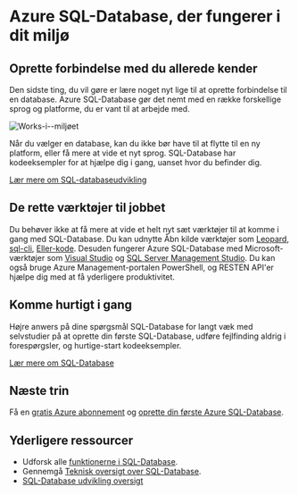 <properties
   pageTitle="Azure SQL-Database, der fungerer i dit miljø"
   description="Få mere at vide, hvordan SQL-Database hjælper, sikrer og beskytter"
   keywords=""
   services="sql-database"
   documentationCenter=""
   authors="CarlRabeler"
   manager="jhubbard"
   editor=""/>

<tags
   ms.service="sql-database"
   ms.devlang="NA"
   ms.topic="article"
   ms.tgt_pltfrm="NA"
   ms.workload="data-management"
   ms.date="10/13/2016"
   ms.author="carlrab"/>

# <a name="azure-sql-database-works-in-your-environment"></a>Azure SQL-Database, der fungerer i dit miljø

## <a name="connect-with-what-you-already-know"></a>Oprette forbindelse med du allerede kender

Den sidste ting, du vil gøre er lære noget nyt lige til at oprette forbindelse til en database. Azure SQL-Database gør det nemt med en række forskellige sprog og platforme, du er vant til at arbejde med.

![Works-i--miljøet](./media/sql-database-works-in-your-environment/sql-database-works-in-your-environment.png)

Når du vælger en database, kan du ikke bør have til at flytte til en ny platform, eller få mere at vide et nyt sprog. SQL-Database har kodeeksempler for at hjælpe dig i gang, uanset hvor du befinder dig.  

[Lær mere om SQL-databaseudvikling](sql-database-develop-overview.md) 

## <a name="the-right-tools-for-the-job"></a>De rette værktøjer til jobbet

Du behøver ikke at få mere at vide et helt nyt sæt værktøjer til at komme i gang med SQL-Database. Du kan udnytte Åbn kilde værktøjer som [Leopard](https://github.com/wunderlist/cheetah), [sql-cli](https://www.npmjs.com/package/sql-cli), [Eller-kode](https://code.visualstudio.com/). Desuden fungerer Azure SQL-Database med Microsoft-værktøjer som [Visual Studio](https://www.visualstudio.com/visual-studio-homepage-vs.aspx) og [SQL Server Management Studio](https://msdn.microsoft.com/library/ms174173.aspx).  Du kan også bruge Azure Management-portalen PowerShell, og RESTEN API'er hjælpe dig med at få yderligere produktivitet.

## <a name="get-started-quickly"></a>Komme hurtigt i gang

Højre anwers på dine spørgsmål SQL-Database for langt væk med selvstudier på at oprette din første SQL-Database, udføre fejlfinding aldrig i forespørgsler, og hurtige-start kodeeksempler.

[Lær mere om SQL-Database](sql-database-technical-overview.md)

## <a name="next-steps"></a>Næste trin

Få en [gratis Azure abonnement](https://azure.microsoft.com/get-started/) og [oprette din første Azure SQL-Database](sql-database-get-started.md).

## <a name="additional-resources"></a>Yderligere ressourcer

* Udforsk alle [funktionerne i SQL-Database](https://azure.microsoft.com/services/sql-database/).
* Gennemgå [Teknisk oversigt over SQL-Database](sql-database-technical-overview.md).
* [SQL-Database udvikling oversigt](sql-database-develop-overview.md)
